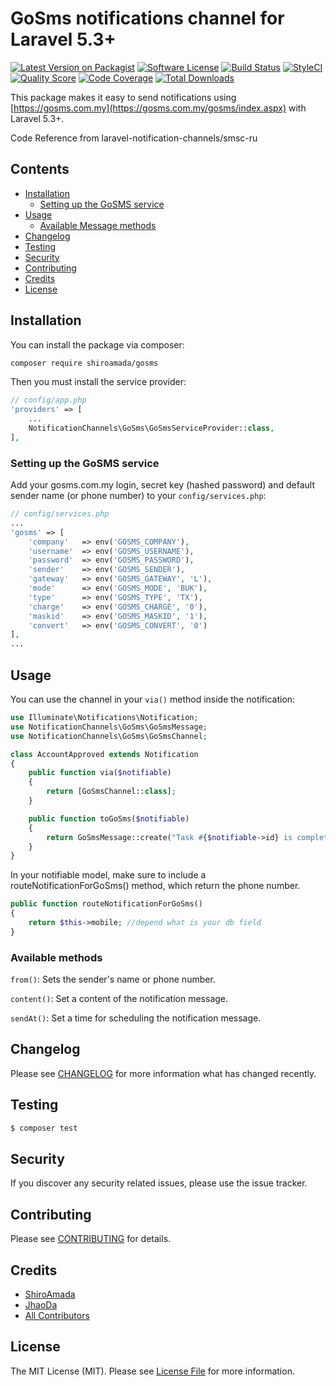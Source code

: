 # GoSms notifications channel for Laravel 5.3+


[![Latest Version on Packagist](https://img.shields.io/packagist/v/shiroamada/gosms.svg?style=flat-square)](https://packagist.org/packages/shiroamada/gosms)
[![Software License](https://img.shields.io/badge/license-MIT-brightgreen.svg?style=flat-square)](LICENSE.md)
[![Build Status](https://img.shields.io/travis/shiroamada/gosms/master.svg?style=flat-square)](https://travis-ci.org/shiroamada/gosms)
[![StyleCI](https://styleci.io/repos/108503043/shield)](https://styleci.io/repos/108503043)
[![Quality Score](https://img.shields.io/scrutinizer/g/laravel-notification-channels/smsc-ru.svg?style=flat-square)](https://scrutinizer-ci.com/g/laravel-notification-channels/smsc-ru)
[![Code Coverage](https://img.shields.io/scrutinizer/coverage/g/laravel-notification-channels/smsc-ru/master.svg?style=flat-square)](https://scrutinizer-ci.com/g/shiroamada/gosms/?branch=master)
[![Total Downloads](https://img.shields.io/packagist/dt/shiroamada/gosms.svg?style=flat-square)](https://packagist.org/packages/shiroamada/gosms)

This package makes it easy to send notifications using [https://gosms.com.my](https://gosms.com.my/gosms/index.aspx) with Laravel 5.3+.

Code Reference from laravel-notification-channels/smsc-ru

## Contents

- [Installation](#installation)
    - [Setting up the GoSMS service](#setting-up-the-gosms-service)
- [Usage](#usage)
    - [Available Message methods](#available-message-methods)
- [Changelog](#changelog)
- [Testing](#testing)
- [Security](#security)
- [Contributing](#contributing)
- [Credits](#credits)
- [License](#license)


## Installation

You can install the package via composer:

```bash
composer require shiroamada/gosms
```

Then you must install the service provider:
```php
// config/app.php
'providers' => [
    ...
    NotificationChannels\GoSms\GoSmsServiceProvider::class,
],
```

### Setting up the GoSMS service

Add your gosms.com.my login, secret key (hashed password) and default sender name (or phone number) to your `config/services.php`:

```php
// config/services.php
...
'gosms' => [
    'company'   => env('GOSMS_COMPANY'),
    'username'  => env('GOSMS_USERNAME'),
    'password'  => env('GOSMS_PASSWORD'),
    'sender'    => env('GOSMS_SENDER'),
    'gateway'   => env('GOSMS_GATEWAY', 'L'),
    'mode'      => env('GOSMS_MODE', 'BUK'),
    'type'      => env('GOSMS_TYPE', 'TX'),
    'charge'    => env('GOSMS_CHARGE', '0'),
    'maskid'    => env('GOSMS_MASKID', '1'),
    'convert'   => env('GOSMS_CONVERT', '0')
],
...
```

## Usage

You can use the channel in your `via()` method inside the notification:

```php
use Illuminate\Notifications\Notification;
use NotificationChannels\GoSms\GoSmsMessage;
use NotificationChannels\GoSms\GoSmsChannel;

class AccountApproved extends Notification
{
    public function via($notifiable)
    {
        return [GoSmsChannel::class];
    }

    public function toGoSms($notifiable)
    {
        return GoSmsMessage::create("Task #{$notifiable->id} is complete!");
    }
}
```

In your notifiable model, make sure to include a routeNotificationForGoSms() method, which return the phone number.

```php
public function routeNotificationForGoSms()
{
    return $this->mobile; //depend what is your db field
}
```

### Available methods

`from()`: Sets the sender's name or phone number.

`content()`: Set a content of the notification message.

`sendAt()`: Set a time for scheduling the notification message.

## Changelog

Please see [CHANGELOG](CHANGELOG.md) for more information what has changed recently.

## Testing

``` bash
$ composer test
```

## Security

If you discover any security related issues, please use the issue tracker.

## Contributing

Please see [CONTRIBUTING](CONTRIBUTING.md) for details.

## Credits

- [ShiroAmada](https://github.com/shiroamada)
- [JhaoDa](https://github.com/jhaoda)
- [All Contributors](../../contributors)

## License

The MIT License (MIT). Please see [License File](LICENSE.md) for more information.
